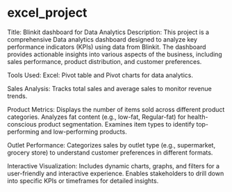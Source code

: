 # excel_project
Title: Blinkit dashboard for Data Analytics
Description:
This project is a comprehensive Data analytics dashboard designed to analyze key performance indicators (KPIs) using data from Blinkit. 
The dashboard provides actionable insights into various aspects of the business, including sales performance, product distribution, and customer preferences.

Tools Used:
Excel: Pivot table and Pivot charts for data analytics.

Sales Analysis:
Tracks total sales and average sales to monitor revenue trends.

Product Metrics:
Displays the number of items sold across different product categories.
Analyzes fat content (e.g., low-fat, Regular-fat) for health-conscious product segmentation.
Examines item types to identify top-performing and low-performing products.

Outlet Performance:
Categorizes sales by outlet type (e.g., supermarket, grocery store) to understand customer preferences in different formats.

Interactive Visualization:
Includes dynamic charts, graphs, and filters for a user-friendly and interactive experience.
Enables stakeholders to drill down into specific KPIs or timeframes for detailed insights.

